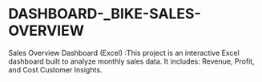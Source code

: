 # DASHBOARD-_BIKE-SALES-OVERVIEW
Sales Overview Dashboard (Excel) :This project is an interactive Excel dashboard built to analyze monthly sales data. It includes:   Revenue, Profit, and Cost  Customer Insights.
